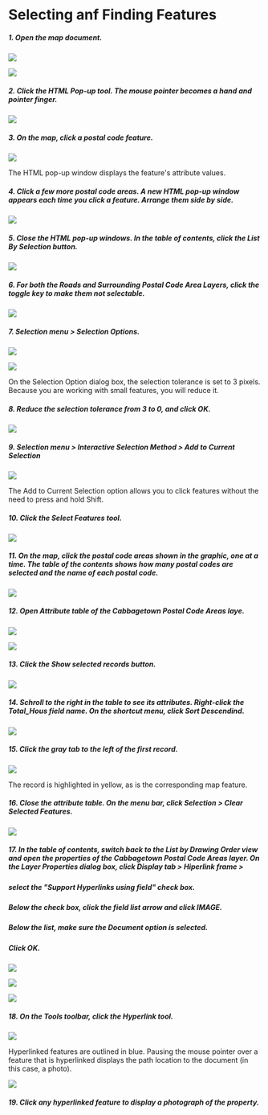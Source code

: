 # Selecting anf Finding Features

##### 1. Open the map document.

![](./img/ArcGis-15a-01-1.png)

![](./img/ArcGis-15a-01-2.png)

##### 2. Click the HTML Pop-up tool. The mouse pointer becomes a hand and pointer finger.

![](./img/ArcGis-15a-02.png)

##### 3. On the map, click a postal code feature.

![](./img/ArcGis-15a-03.png)

The HTML pop-up window displays the feature's attribute values. 

##### 4. Click a few more postal code areas. A new HTML pop-up window appears each time you click a feature. Arrange them side by side.

![](./img/ArcGis-15a-04.png)

##### 5. Close the HTML pop-up windows. In the table of contents, click the List By Selection button.

![](./img/ArcGis-15a-05.png)

##### 6. For both the Roads and Surrounding Postal Code Area Layers, click the toggle key to make them not selectable.

![](./img/ArcGis-15a-06.png)

##### 7. Selection menu > Selection Options.

![](./img/ArcGis-15a-07-1.png)

![](./img/ArcGis-15a-07-2.png)

On the Selection Option dialog box, the selection tolerance is set to 3 pixels. Because you are working with small features, you will reduce it.

##### 8. Reduce the selection tolerance from 3 to 0, and click OK.

![](./img/ArcGis-15a-08.png)

##### 9. Selection menu > Interactive Selection Method > Add to Current Selection

![](./img/ArcGis-15a-09.png)

The Add to Current Selection option allows you to click features without the need to press and hold Shift.

##### 10. Click the Select Features tool.

![](./img/ArcGis-15a-10.png)

##### 11. On the map, click the postal code areas shown in the graphic, one at a time. The table of the contents shows how many postal codes are selected and the name of each postal code.

![](./img/ArcGis-15a-11.png)

##### 12. Open Attribute table of the Cabbagetown Postal Code Areas laye.

![](./img/ArcGis-15a-12-1.png)

![](./img/ArcGis-15a-12-2.png)

##### 13. Click the Show selected records button.

![](./img/ArcGis-15a-13.png)

##### 14. Schroll to the right in the table to see its attributes. Right-click the Total_Hous field name. On the shortcut menu, click Sort Descendind.

![](./img/ArcGis-15a-14.png)

##### 15. Click the gray tab to the left of the first record.

![](./img/ArcGis-15a-15.png)

The record is highlighted in yellow, as is the corresponding map feature.

##### 16. Close the attribute table. On the menu bar, click Selection > Clear Selected Features.

![](./img/ArcGis-15a-16.png)

##### 17. In the table of contents, switch back to the List by Drawing Order view and open the properties of the Cabbagetown Postal Code Areas layer. On the Layer Properties dialog box, click Display tab > Hiperlink frame >

##### select the "Support Hyperlinks using field" check box. 

##### Below the check box, click the field list arrow and click IMAGE. 

##### Below the list, make sure the Document option is selected.

##### Click OK.

![](./img/ArcGis-15a-17-1.png)

![](./img/ArcGis-15a-17-2.png)

![](./img/ArcGis-15a-17-3.png)

##### 18. On the Tools toolbar, click the Hyperlink tool.

![](./img/ArcGis-15a-18-1.png)

Hyperlinked features are outlined in blue. Pausing the mouse pointer over a feature that is hyperlinked displays the path location to the document (in this case, a photo). 

![](./img/ArcGis-15a-18-2.png)

##### 19. Click any hyperlinked feature to display a photograph of the property. 







